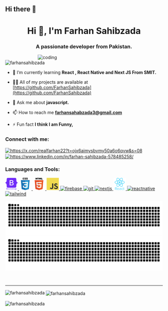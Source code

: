 ## Hi there 👋
<h1 align="center">Hi 👋, I'm Farhan Sahibzada</h1>
<h3 align="center">A passionate developer from Pakistan.</h3>
<img align="right" alt="coding" width="400" src="https://camo.githubusercontent.com/7de37139d0b4c1ce40865e799b446c0e963a3dd8fb68d239707237c40604fa3d/68747470733a2f2f63646e2e6472696262626c652e636f6d2f75736572732f3733303730332f73637265656e73686f74732f363538313234332f6176656e746f2e676966">

<p align="left"> <img src="https://komarev.com/ghpvc/?username=farhansahibzada&label=Profile%20views&color=0e75b6&style=flat" alt="farhansahibzada" /> </p>

- 🌱 I’m currently learning **React , React Native and Next JS  From SMIT.**

- 👨‍💻 All of my projects are available at [https://github.com/FarhanSahibzada](https://github.com/FarhanSahibzada)

- 💬 Ask me about **javascript.**

- 📫 How to reach me **farhansahabzada3@gmail.com**

- ⚡ Fun fact **I think I am Funny,**

<h3 align="left">Connect with me:</h3>
<p align="left">
<a href="https://twitter.com/https://x.com/realfarhan22?t=ojx6aimysbvmy50a6o6qvw&s=08" target="blank"><img align="center" src="https://raw.githubusercontent.com/rahuldkjain/github-profile-readme-generator/master/src/images/icons/Social/twitter.svg" alt="https://x.com/realfarhan22?t=ojx6aimysbvmy50a6o6qvw&s=08" height="30" width="40" /></a>
<a href="https://linkedin.com/in/https://www.linkedin.com/in/farhan-sahibzada-578485258/" target="blank"><img align="center" src="https://raw.githubusercontent.com/rahuldkjain/github-profile-readme-generator/master/src/images/icons/Social/linked-in-alt.svg" alt="https://www.linkedin.com/in/farhan-sahibzada-578485258/" height="30" width="40" /></a>
</p>

<h3 align="left">Languages and Tools:</h3>
<p align="left"> <a href="https://getbootstrap.com" target="_blank" rel="noreferrer"> <img src="https://raw.githubusercontent.com/devicons/devicon/master/icons/bootstrap/bootstrap-plain-wordmark.svg" alt="bootstrap" width="40" height="40"/> </a> <a href="https://www.w3schools.com/css/" target="_blank" rel="noreferrer"> <img src="https://raw.githubusercontent.com/devicons/devicon/master/icons/css3/css3-original-wordmark.svg" alt="css3" width="40" height="40"/> </a> <a href="https://www.w3.org/html/" target="_blank" rel="noreferrer"> <img src="https://raw.githubusercontent.com/devicons/devicon/master/icons/html5/html5-original-wordmark.svg" alt="html5" width="40" height="40"/> </a> <a href="https://developer.mozilla.org/en-US/docs/Web/JavaScript" target="_blank" rel="noreferrer"> <img src="https://raw.githubusercontent.com/devicons/devicon/master/icons/javascript/javascript-original.svg" alt="javascript" width="40" height="40"/>
 <img src="https://www.vectorlogo.zone/logos/firebase/firebase-icon.svg" alt="firebase" width="40" height="40"/> </a> <a href="https://git-scm.com/" target="_blank" rel="noreferrer"> <img src="https://www.vectorlogo.zone/logos/git-scm/git-scm-icon.svg" alt="git" width="40" height="40"/> </a> <a href="https://nextjs.org/" target="_blank" rel="noreferrer"> <img src="https://cdn.worldvectorlogo.com/logos/nextjs-2.svg" alt="nextjs" width="40" height="40"/> </a> <a href="https://reactjs.org/" target="_blank" rel="noreferrer"> <img src="https://raw.githubusercontent.com/devicons/devicon/master/icons/react/react-original-wordmark.svg" alt="react" width="40" height="40"/> </a> <a href="https://reactnative.dev/" target="_blank" rel="noreferrer"> <img src="https://reactnative.dev/img/header_logo.svg" alt="reactnative" width="40" height="40"/> </a> <a href="https://tailwindcss.com/" target="_blank" rel="noreferrer"> <img src="https://www.vectorlogo.zone/logos/tailwindcss/tailwindcss-icon.svg" alt="tailwind" width="40" height="40"/></a> </p>

![github contribution grid snake animation](https://raw.githubusercontent.com/shahradelahi/shahradelahi/output/github-contribution-grid-snake-dark.svg#gh-dark-mode-only)
![github contribution grid snake animation](https://raw.githubusercontent.com/shahradelahi/shahradelahi/output/github-contribution-grid-snake.svg#gh-light-mode-only)

<br/><hr/>

<p><img align="left" src="https://github-readme-stats.vercel.app/api/top-langs?username=farhansahibzada&show_icons=true&locale=en&layout=compact" alt="farhansahibzada" /></p>

<p>&nbsp;<img align="center" src="https://github-readme-stats.vercel.app/api?username=farhansahibzada&show_icons=true&locale=en" alt="farhansahibzada" /></p>

<p><img align="center" src="https://github-readme-streak-stats.herokuapp.com/?user=farhansahibzada&" alt="farhansahibzada" /></p>
